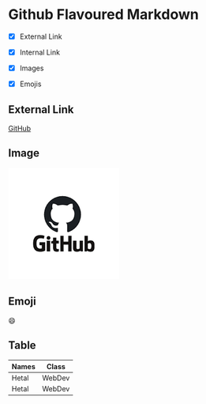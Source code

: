 # Github Flavoured Markdown

- [x] External Link
- [x] Internal Link
- [x] Images
- [x] Emojis


## External Link

[GitHub](https://help.github.com/en)

## Image

![GitHub](https://github.com/Hetal2409/authoring/blob/main/download.png)

## Emoji

:smile:

## Table

|Names|Class|
|-----|-----|
|Hetal|WebDev|
|Hetal|WebDev|




